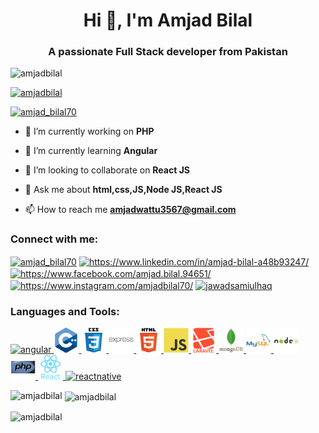 <h1 align="center">Hi 👋, I'm Amjad Bilal</h1>
<h3 align="center">A passionate Full Stack developer from Pakistan</h3>

<p align="left"> <img src="https://komarev.com/ghpvc/?username=amjadbilal&label=Profile%20views&color=0e75b6&style=flat" alt="amjadbilal" /> </p>

<p align="left"> <a href="https://github.com/ryo-ma/github-profile-trophy"><img src="https://github-profile-trophy.vercel.app/?username=amjadbilal" alt="amjadbilal" /></a> </p>

<p align="left"> <a href="https://twitter.com/amjad_bilal70" target="blank"><img src="https://img.shields.io/twitter/follow/amjad_bilal70?logo=twitter&style=for-the-badge" alt="amjad_bilal70" /></a> </p>

- 🔭 I’m currently working on **PHP**

- 🌱 I’m currently learning **Angular**

- 👯 I’m looking to collaborate on **React JS**

- 💬 Ask me about **html,css,JS,Node JS,React JS**

- 📫 How to reach me **amjadwattu3567@gmail.com**

<h3 align="left">Connect with me:</h3>
<p align="left">
<a href="https://twitter.com/amjad_bilal70" target="blank"><img align="center" src="https://raw.githubusercontent.com/rahuldkjain/github-profile-readme-generator/master/src/images/icons/Social/twitter.svg" alt="amjad_bilal70" height="30" width="40" /></a>
<a href="https://linkedin.com/in/https://www.linkedin.com/in/amjad-bilal-a48b93247/" target="blank"><img align="center" src="https://raw.githubusercontent.com/rahuldkjain/github-profile-readme-generator/master/src/images/icons/Social/linked-in-alt.svg" alt="https://www.linkedin.com/in/amjad-bilal-a48b93247/" height="30" width="40" /></a>
<a href="https://fb.com/https://www.facebook.com/amjad.bilal.94651/" target="blank"><img align="center" src="https://raw.githubusercontent.com/rahuldkjain/github-profile-readme-generator/master/src/images/icons/Social/facebook.svg" alt="https://www.facebook.com/amjad.bilal.94651/" height="30" width="40" /></a>
<a href="https://instagram.com/https://www.instagram.com/amjadbilal70/" target="blank"><img align="center" src="https://raw.githubusercontent.com/rahuldkjain/github-profile-readme-generator/master/src/images/icons/Social/instagram.svg" alt="https://www.instagram.com/amjadbilal70/" height="30" width="40" /></a>
<a href="https://www.codechef.com/users/jawadsamiulhaq" target="blank"><img align="center" src="https://cdn.jsdelivr.net/npm/simple-icons@3.1.0/icons/codechef.svg" alt="jawadsamiulhaq" height="30" width="40" /></a>
</p>

<h3 align="left">Languages and Tools:</h3>
<p align="left"> <a href="https://angular.io" target="_blank" rel="noreferrer"> <img src="https://angular.io/assets/images/logos/angular/angular.svg" alt="angular" width="40" height="40"/> </a> <a href="https://www.w3schools.com/cpp/" target="_blank" rel="noreferrer"> <img src="https://raw.githubusercontent.com/devicons/devicon/master/icons/cplusplus/cplusplus-original.svg" alt="cplusplus" width="40" height="40"/> </a> <a href="https://www.w3schools.com/css/" target="_blank" rel="noreferrer"> <img src="https://raw.githubusercontent.com/devicons/devicon/master/icons/css3/css3-original-wordmark.svg" alt="css3" width="40" height="40"/> </a> <a href="https://expressjs.com" target="_blank" rel="noreferrer"> <img src="https://raw.githubusercontent.com/devicons/devicon/master/icons/express/express-original-wordmark.svg" alt="express" width="40" height="40"/> </a> <a href="https://www.w3.org/html/" target="_blank" rel="noreferrer"> <img src="https://raw.githubusercontent.com/devicons/devicon/master/icons/html5/html5-original-wordmark.svg" alt="html5" width="40" height="40"/> </a> <a href="https://developer.mozilla.org/en-US/docs/Web/JavaScript" target="_blank" rel="noreferrer"> <img src="https://raw.githubusercontent.com/devicons/devicon/master/icons/javascript/javascript-original.svg" alt="javascript" width="40" height="40"/> </a> <a href="https://laravel.com/" target="_blank" rel="noreferrer"> <img src="https://raw.githubusercontent.com/devicons/devicon/master/icons/laravel/laravel-plain-wordmark.svg" alt="laravel" width="40" height="40"/> </a> <a href="https://www.mongodb.com/" target="_blank" rel="noreferrer"> <img src="https://raw.githubusercontent.com/devicons/devicon/master/icons/mongodb/mongodb-original-wordmark.svg" alt="mongodb" width="40" height="40"/> </a> <a href="https://www.mysql.com/" target="_blank" rel="noreferrer"> <img src="https://raw.githubusercontent.com/devicons/devicon/master/icons/mysql/mysql-original-wordmark.svg" alt="mysql" width="40" height="40"/> </a> <a href="https://nodejs.org" target="_blank" rel="noreferrer"> <img src="https://raw.githubusercontent.com/devicons/devicon/master/icons/nodejs/nodejs-original-wordmark.svg" alt="nodejs" width="40" height="40"/> </a> <a href="https://www.php.net" target="_blank" rel="noreferrer"> <img src="https://raw.githubusercontent.com/devicons/devicon/master/icons/php/php-original.svg" alt="php" width="40" height="40"/> </a> <a href="https://reactjs.org/" target="_blank" rel="noreferrer"> <img src="https://raw.githubusercontent.com/devicons/devicon/master/icons/react/react-original-wordmark.svg" alt="react" width="40" height="40"/> </a> <a href="https://reactnative.dev/" target="_blank" rel="noreferrer"> <img src="https://reactnative.dev/img/header_logo.svg" alt="reactnative" width="40" height="40"/> </a> </p>

<p><img align="left" src="https://github-readme-stats.vercel.app/api/top-langs?username=amjadbilal&show_icons=true&locale=en&layout=compact" alt="amjadbilal" /></p>

<p>&nbsp;<img align="center" src="https://github-readme-stats.vercel.app/api?username=amjadbilal&show_icons=true&locale=en" alt="amjadbilal" /></p>

<p><img align="center" src="https://github-readme-streak-stats.herokuapp.com/?user=amjadbilal&" alt="amjadbilal" /></p>
